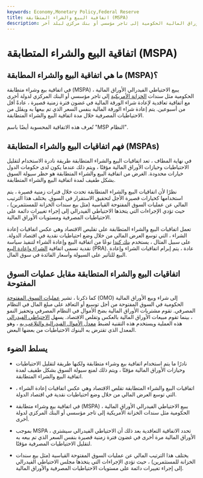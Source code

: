 ```yaml
---
keywords: Economy,Monetary Policy,Federal Reserve
title: اتفاقية البيع والشراء المتطابقة (MSPA)
description: في اتفاقية البيع والشراء المتطابقة ، يبيع الاحتياطي الفيدرالي الأوراق المالية الحكومية إلى تاجر مؤسسي أو بنك مركزي لبلد آخر.
---
```


# اتفاقية البيع والشراء المتطابقة (MSPA)
## ما هي اتفاقية البيع والشراء المطابقة (MSPA)؟

في اتفاقية بيع وشراء متطابقة (MSPA) ، يبيع الاحتياطي الفيدرالي الأوراق المالية الحكومية مثل سندات [الخزانة الأمريكية](/ustreasury) إلى تاجر مؤسسي أو البنك المركزي لدولة أخرى مع اتفاقية تعاقدية لإعادة شراء الورقة المالية في غضون فترة زمنية قصيرة ، عادةً أقل من أسبوعين. يتم إعادة شراء الورقة المالية بنفس السعر الذي تم بيعها به ويقلل من الاحتياطيات المصرفية خلال مدة اتفاقية البيع والشراء المتطابقة.

تُعرف هذه الاتفاقية المحسوبة أيضًا باسم "MSP النظام".

## فهم اتفاقيات البيع والشراء المتطابقة (MSPAs)

في نهاية المطاف ، تعد اتفاقيات البيع والشراء المتطابقة طريقة نادرة الاستخدام لتقليل الاحتياطيات وحيازات الأوراق المالية مؤقتًا ، ويتم ذلك عندما يكون لدى حكومات الدول خيارات محدودة. الغرض من اتفاقية البيع والشراء المتطابقة هو حظر سيولة السوق بشكل طفيف لمدة اتفاقية البيع والشراء المتطابقة.

نظرًا لأن اتفاقيات البيع والشراء المتطابقة تحدث خلال فترات زمنية قصيرة ، يتم استخدامها كخيارات قصيرة الأجل لتحقيق الاستقرار في السوق. يختلف هذا الترتيب المالي عن عمليات السوق المفتوحة القياسية (مثل بيع سندات الخزانة للمستثمرين) ، حيث تؤدي الإجراءات التي يتخذها الاحتياطي الفيدرالي إلى إجراء تغييرات دائمة على الاحتياطيات المصرفية ومستويات الأوراق المالية.

تعمل اتفاقيات البيع والشراء المتطابقة على تقليص الاقتصاد وهي عكس اتفاقيات إعادة الشراء ، التي توسع العرض المالي من خلال وضع احتياطيات نقدية في اقتصاد الدولة. على سبيل المثال ، يستخدم [بنك كندا](/bankofcanada) نوعًا من اتفاقية البيع وإعادة الشراء لتنفيذ سياسة نقدية تسمى اتفاقية [الشراء وإعادة البيع](/pra) (PRA). عادة ، يتم إبرام اتفاقيات الشراء وإعادة البيع للتأثير على السيولة وأسعار الفائدة في سوق المال.

## اتفاقيات البيع والشراء المتطابقة مقابل عمليات السوق المفتوحة

كما ذكرنا ، تشير [عمليات السوق المفتوحة](/openmarketoperations) (OMO) إلى شراء وبيع الأوراق المالية الحكومية في السوق المفتوحة من أجل توسيع أو التعاقد على مبلغ المال في النظام المصرفي. تقوم مشتريات الأوراق المالية بضخ الأموال في النظام المصرفي وتحفيز النمو ، بينما تقوم مبيعات الأوراق المالية بالعكس وتقلص الاقتصاد. يسهل [الاحتياطي الفيدرالي](/federalreservebank) هذه العملية ويستخدم هذه التقنية لضبط [معدل الأموال الفيدرالية والتلاعب به](/federalfundsrate) ، وهو المعدل الذي تقترض به البنوك الاحتياطيات من بعضها البعض.

## يسلط الضوء

- نادرًا ما يتم استخدام اتفاقية بيع وشراء متطابقة ولكنها طريقة لتقليل الاحتياطيات وحيازات الأوراق المالية مؤقتًا ، ويتم ذلك لمنع سيولة السوق بشكل طفيف لمدة اتفاقية البيع والشراء المتطابقة.

- اتفاقيات البيع والشراء المتطابقة تقلص الاقتصاد وهي عكس اتفاقيات إعادة الشراء ، التي توسع العرض المالي من خلال وضع احتياطيات نقدية في اقتصاد الدولة.

- في اتفاقية بيع وشراء متطابقة (MSPA) ، يبيع الاحتياطي الفيدرالي الأوراق المالية الحكومية مثل سندات الخزانة الأمريكية إلى تاجر مؤسسي أو البنك المركزي لدولة أخرى.

- بموجب MSPA ، تحدد الاتفاقية التعاقدية بعد ذلك أن الاحتياطي الفيدرالي سيشتري الأوراق المالية مرة أخرى في غضون فترة زمنية قصيرة بنفس السعر الذي تم بيعه به لتقليل الاحتياطيات المصرفية مؤقتًا.

- يختلف هذا الترتيب المالي عن عمليات السوق المفتوحة القياسية (مثل بيع سندات الخزانة للمستثمرين) ، حيث تؤدي الإجراءات التي يتخذها مجلس الاحتياطي الفيدرالي إلى إجراء تغييرات دائمة على مستويات الاحتياطيات المصرفية والأوراق المالية.


